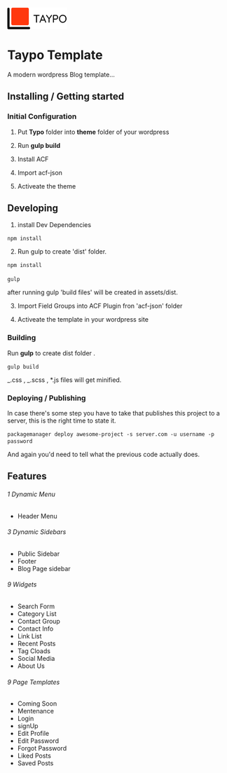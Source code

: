 ![Logo of the project](assets\libraries\images\logo.png)

# Taypo Template

A modern wordpress Blog template...

## Installing / Getting started

### Initial Configuration

1. Put **Typo** folder into **theme** folder of your wordpress

2. Run **gulp build**

3. Install ACF

4. Import acf-json

5. Activeate the theme

## Developing

1. install Dev Dependencies

```shell
npm install

```

2. Run gulp to create 'dist' folder.

```shell
npm install

gulp
```

after running gulp 'build files' will be created in assets/dist.

3. Import Field Groups into ACF Plugin fron 'acf-json' folder

4. Activeate the template in your wordpress site

### Building

Run **gulp** to create dist folder .

```shell
gulp build
```

_.css , _.scss , \*.js files will get minified.

### Deploying / Publishing

In case there's some step you have to take that publishes this project to a
server, this is the right time to state it.

```shell
packagemanager deploy awesome-project -s server.com -u username -p password
```

And again you'd need to tell what the previous code actually does.

## Features

###### 1 Dynamic Menu

- Header Menu

###### 3 Dynamic Sidebars

- Public Sidebar
- Footer
- Blog Page sidebar

###### 9 Widgets

- Search Form
- Category List
- Contact Group
- Contact Info
- Link List
- Recent Posts
- Tag Cloads
- Social Media
- About Us

###### 9 Page Templates

- Coming Soon
- Mentenance
- Login
- signUp
- Edit Profile
- Edit Password
- Forgot Password
- Liked Posts
- Saved Posts

